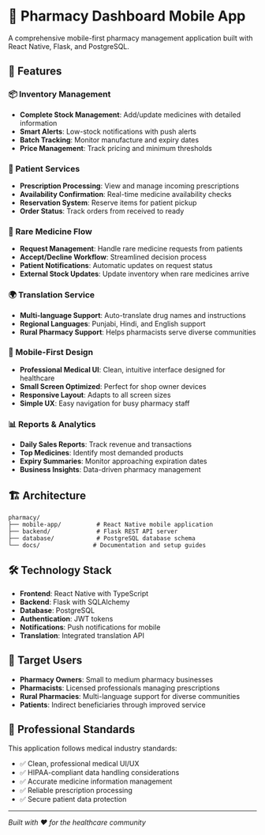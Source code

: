 # 🏥 Pharmacy Dashboard Mobile App

A comprehensive mobile-first pharmacy management application built with React Native, Flask, and PostgreSQL.

## 🚀 Features

### 📦 Inventory Management
- **Complete Stock Management**: Add/update medicines with detailed information
- **Smart Alerts**: Low-stock notifications with push alerts
- **Batch Tracking**: Monitor manufacture and expiry dates
- **Price Management**: Track pricing and minimum thresholds

### 👥 Patient Services  
- **Prescription Processing**: View and manage incoming prescriptions
- **Availability Confirmation**: Real-time medicine availability checks
- **Reservation System**: Reserve items for patient pickup
- **Order Status**: Track orders from received to ready

### 💊 Rare Medicine Flow
- **Request Management**: Handle rare medicine requests from patients
- **Accept/Decline Workflow**: Streamlined decision process
- **Patient Notifications**: Automatic updates on request status
- **External Stock Updates**: Update inventory when rare medicines arrive

### 🌍 Translation Service
- **Multi-language Support**: Auto-translate drug names and instructions
- **Regional Languages**: Punjabi, Hindi, and English support
- **Rural Pharmacy Support**: Helps pharmacists serve diverse communities

### 📱 Mobile-First Design
- **Professional Medical UI**: Clean, intuitive interface designed for healthcare
- **Small Screen Optimized**: Perfect for shop owner devices
- **Responsive Layout**: Adapts to all screen sizes
- **Simple UX**: Easy navigation for busy pharmacy staff

### 📊 Reports & Analytics
- **Daily Sales Reports**: Track revenue and transactions
- **Top Medicines**: Identify most demanded products
- **Expiry Summaries**: Monitor approaching expiration dates
- **Business Insights**: Data-driven pharmacy management

## 🏗️ Architecture

```
pharmacy/
├── mobile-app/          # React Native mobile application
├── backend/             # Flask REST API server
├── database/            # PostgreSQL database schema
└── docs/               # Documentation and setup guides
```

## 🛠️ Technology Stack

- **Frontend**: React Native with TypeScript
- **Backend**: Flask with SQLAlchemy
- **Database**: PostgreSQL
- **Authentication**: JWT tokens
- **Notifications**: Push notifications for mobile
- **Translation**: Integrated translation API

## 📱 Target Users

- **Pharmacy Owners**: Small to medium pharmacy businesses
- **Pharmacists**: Licensed professionals managing prescriptions
- **Rural Pharmacies**: Multi-language support for diverse communities
- **Patients**: Indirect beneficiaries through improved service

## 🎯 Professional Standards

This application follows medical industry standards:
- ✅ Clean, professional medical UI/UX
- ✅ HIPAA-compliant data handling considerations
- ✅ Accurate medicine information management
- ✅ Reliable prescription processing
- ✅ Secure patient data protection

---

*Built with ❤️ for the healthcare community*